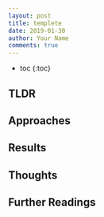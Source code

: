 ```yaml
---
layout: post
title: templete
date: 2019-01-30
author: Your Name
comments: true
---
```


- toc
{:toc}

## TLDR

## Approaches

## Results

## Thoughts

## Further Readings
